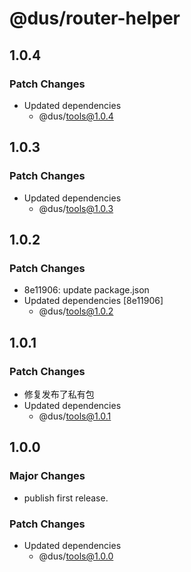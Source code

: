 # @dus/router-helper

## 1.0.4

### Patch Changes

- Updated dependencies
  - @dus/tools@1.0.4

## 1.0.3

### Patch Changes

- Updated dependencies
  - @dus/tools@1.0.3

## 1.0.2

### Patch Changes

- 8e11906: update package.json
- Updated dependencies [8e11906]
  - @dus/tools@1.0.2

## 1.0.1

### Patch Changes

- 修复发布了私有包
- Updated dependencies
  - @dus/tools@1.0.1

## 1.0.0

### Major Changes

- publish first release.

### Patch Changes

- Updated dependencies
  - @dus/tools@1.0.0
